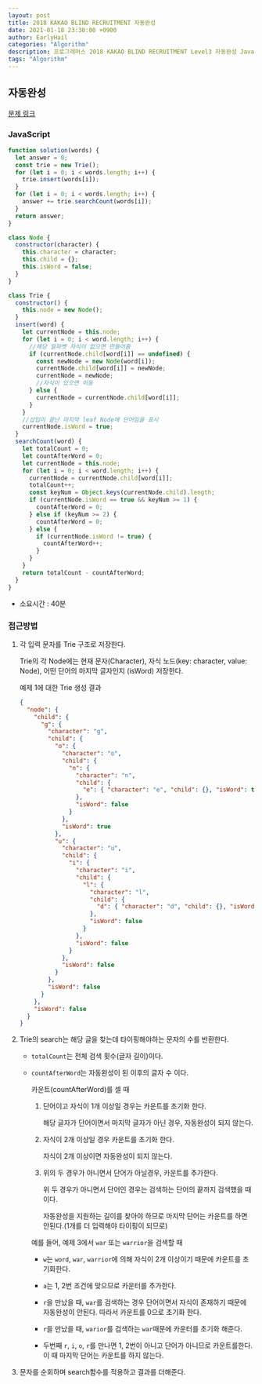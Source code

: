 ```yaml
---
layout: post
title: 2018 KAKAO BLIND RECRUITMENT 자동완성
date: 2021-01-18 23:30:00 +0900
author: EarlyHail
categories: "Algorithm"
description: 프로그래머스 2018 KAKAO BLIND RECRUITMENT Level3 자동완성 JavaScript
tags: "Algorithm"
---
```


## 자동완성

[문제 링크](https://programmers.co.kr/learn/courses/30/lessons/17685)

### JavaScript

```javascript
function solution(words) {
  let answer = 0;
  const trie = new Trie();
  for (let i = 0; i < words.length; i++) {
    trie.insert(words[i]);
  }
  for (let i = 0; i < words.length; i++) {
    answer += trie.searchCount(words[i]);
  }
  return answer;
}

class Node {
  constructor(character) {
    this.character = character;
    this.child = {};
    this.isWord = false;
  }
}

class Trie {
  constructor() {
    this.node = new Node();
  }
  insert(word) {
    let currentNode = this.node;
    for (let i = 0; i < word.length; i++) {
      //해당 알파벳 자식이 없으면 만들어줌
      if (currentNode.child[word[i]] == undefined) {
        const newNode = new Node(word[i]);
        currentNode.child[word[i]] = newNode;
        currentNode = newNode;
        //자식이 있으면 이동
      } else {
        currentNode = currentNode.child[word[i]];
      }
    }
    //삽입이 끝난 마지막 leaf Node에 단어임을 표시
    currentNode.isWord = true;
  }
  searchCount(word) {
    let totalCount = 0;
    let countAfterWord = 0;
    let currentNode = this.node;
    for (let i = 0; i < word.length; i++) {
      currentNode = currentNode.child[word[i]];
      totalCount++;
      const keyNum = Object.keys(currentNode.child).length;
      if (currentNode.isWord == true && keyNum >= 1) {
        countAfterWord = 0;
      } else if (keyNum >= 2) {
        countAfterWord = 0;
      } else {
        if (currentNode.isWord != true) {
          countAfterWord++;
        }
      }
    }
    return totalCount - countAfterWord;
  }
}
```

- 소요시간 : 40분

### 접근방법

1. 각 입력 문자를 Trie 구조로 저장한다.

   Trie의 각 Node에는 현재 문자(Character), 자식 노드(key: character, value: Node), 어떤 단어의 마지막 글자인지 (isWord) 저장한다.

   예제 1에 대한 Trie 생성 결과

   ```json
   {
     "node": {
       "child": {
         "g": {
           "character": "g",
           "child": {
             "o": {
               "character": "o",
               "child": {
                 "n": {
                   "character": "n",
                   "child": {
                     "e": { "character": "e", "child": {}, "isWord": true }
                   },
                   "isWord": false
                 }
               },
               "isWord": true
             },
             "u": {
               "character": "u",
               "child": {
                 "i": {
                   "character": "i",
                   "child": {
                     "l": {
                       "character": "l",
                       "child": {
                         "d": { "character": "d", "child": {}, "isWord": true }
                       },
                       "isWord": false
                     }
                   },
                   "isWord": false
                 }
               },
               "isWord": false
             }
           },
           "isWord": false
         }
       },
       "isWord": false
     }
   }
   ```

2. Trie의 search는 해당 글을 찾는데 타이핑해야하는 문자의 수를 반환한다.

   - `totalCount`는 전체 검색 횟수(글자 길이)이다.

   - `countAfterWord`는 자동완성이 된 이후의 글자 수 이다.

     카운트(countAfterWord)를 셀 때

     1. 단어이고 자식이 1개 이상일 경우는 카운트를 초기화 한다.

        해당 글자가 단어이면서 마지막 글자가 아닌 경우, 자동완성이 되지 않는다.

     2. 자식이 2개 이상일 경우 카운트를 초기화 한다.

        자식이 2개 이상이면 자동완성이 되지 않는다.

     3. 위의 두 경우가 아니면서 단어가 아닐경우, 카운트를 추가한다.

        위 두 경우가 아니면서 단어인 경우는 검색하는 단어의 끝까지 검색했을 때 이다.

        자동완성을 지원하는 길이를 찾아야 하므로 마지막 단어는 카운트를 하면 안된다.(1개를 더 입력해야 타이핑이 되므로)

     예를 들어, 예제 3에서 `war` 또는 `warrior`을 검색할 때

     - `w`는 `word`, `war`, `warrior`에 의해 자식이 2개 이상이기 때문에 카운트를 초기화한다.

     - `a`는 1, 2번 조건에 맞으므로 카운터를 추가한다.

     - `r`을 만났을 때, `war`를 검색하는 경우 단어이면서 자식이 존재하기 때문에 자동완성이 안된다. 따라서 카운트를 0으로 초기화 한다.

     - `r`을 만났을 때, `warior`를 검색하는 `war`때문에 카운터를 초기화 해준다.

     - 두번째 `r`, `i`, `o`, `r`를 만나면 1, 2번이 아니고 단어가 아니므로 카운트를한다. 이 때 마지막 단어는 카운트를 하지 않는다.

3. 문자를 순회하며 search함수를 적용하고 결과를 더해준다.
